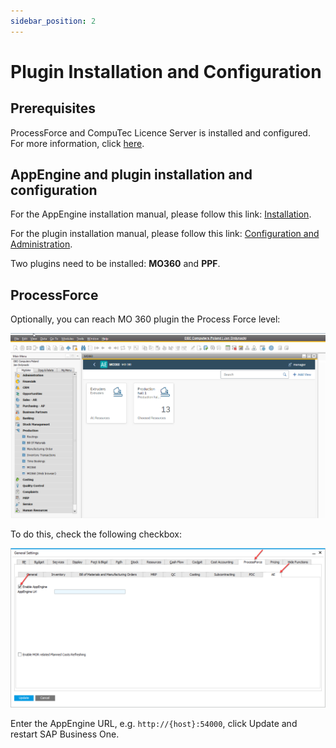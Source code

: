 ```yaml
---
sidebar_position: 2
---
```

# Plugin Installation and Configuration

## Prerequisites

ProcessForce and CompuTec Licence Server is installed and configured. For more information, click [here](/docs/processforce/administrator-guide/licensing/license-server/overview/).

## AppEngine and plugin installation and configuration

For the AppEngine installation manual, please follow this link: [Installation](/docs/appengine/administrators-guide/installation/).

For the plugin installation manual, please follow this link: [Configuration and Administration](../../administrators-guide/configuration-and-administration/overview.md).

Two plugins need to be installed: **MO360** and **PPF**.

## ProcessForce

Optionally, you can reach MO 360 plugin the Process Force level:

![Manufacturing Order 360](../manufacturing-order-360/media/image2020-9-14-23-18-44.png)

To do this, check the following checkbox:

![Manufacturing Order 360](../manufacturing-order-360/media/general-settings-enableappengine.png)

Enter the AppEngine URL, e.g. `http://{host}:54000`, click Update and restart SAP Business One.
